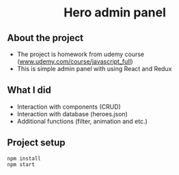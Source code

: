 <h1 align="center">Hero admin panel</h1>

## About the project
- The project is homework from udemy course (www.udemy.com/course/javascript_full)
- This is simple admin panel with using React and Redux

## What I did
- Interaction with components (CRUD)
- Interaction with database (heroes.json)
- Additional functions (filter, animation and etc.)

## Project setup

```
npm install
npm start
```
